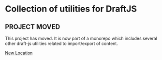 # Collection of utilities for DraftJS

## PROJECT MOVED

This project has moved. It is now part of a monorepo which includes several other draft-js utilities related to import/export of content.

[New Location](https://github.com/sstur/draft-js-utils/tree/master/packages/draft-js-utils)
